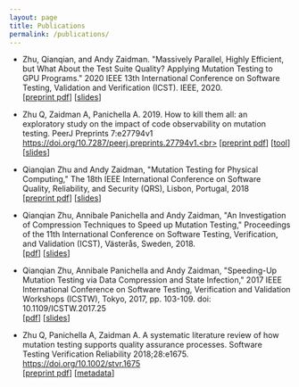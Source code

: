 ```yaml
---
layout: page
title: Publications
permalink: /publications/
---
```

- Zhu, Qianqian, and Andy Zaidman. "Massively Parallel, Highly Efficient, but What About the Test Suite Quality? Applying Mutation Testing to GPU Programs." 2020 IEEE 13th International Conference on Software Testing, Validation and Verification (ICST). IEEE, 2020.<br>
[[preprint pdf](https://qianqianzhu.github.io/publications/icst2020.pdf)] [[slides](https://qianqianzhu.github.io/publications/slides_icst2020.pdf)]

- Zhu Q, Zaidman A, Panichella A. 2019. How to kill them all: an exploratory study on the impact of code observability on mutation testing. PeerJ Preprints 7:e27794v1 https://doi.org/10.7287/peerj.preprints.27794v1.<br>
[[preprint pdf](https://qianqianzhu.github.io/publications/peerj_testability.pdf)]
[[tool](https://zenodo.org/badge/latestdoi/147203995)][[slides](https://qianqianzhu.github.io/publications/slides_antwerp2019.pdf)]

- Qianqian Zhu and Andy Zaidman, "Mutation Testing for Physical Computing," The 18th IEEE International Conference on Software Quality, Reliability, and Security (QRS), Lisbon, Portugal, 2018<br>
[[preprint pdf](https://qianqianzhu.github.io/publications/qrs2018_zhu.pdf)] [[slides](https://qianqianzhu.github.io/publications/slides_qrs.pdf)]

- Qianqian Zhu, Annibale Panichella and Andy Zaidman, "An Investigation of Compression Techniques to Speed up Mutation Testing," Proceedings of the 11th International Conference on Software Testing, Verification, and Validation (ICST), Västerås, Sweden, 2018.<br>
[[pdf](https://qianqianzhu.github.io/publications/icst2018.pdf)] [[slides](https://qianqianzhu.github.io/publications/slides_icst2018.pdf)]

- Qianqian Zhu, Annibale Panichella and Andy Zaidman, "Speeding-Up Mutation Testing via Data Compression and State Infection," 2017 IEEE International Conference on Software Testing, Verification and Validation Workshops (ICSTW), Tokyo, 2017, pp. 103-109.
doi: 10.1109/ICSTW.2017.25<br>
[[pdf](https://qianqianzhu.github.io/publications/mutation2017.pdf)] [[slides](https://qianqianzhu.github.io/publications/slides_mutation2017.pdf)]

- Zhu Q, Panichella A, Zaidman A. A systematic literature review of how mutation testing supports quality assurance processes. Software Testing Verification Reliability 2018;28:e1675. https://doi.org/10.1002/stvr.1675<br>
[[preprint pdf](https://qianqianzhu.github.io/publications/stvr.pdf)]
[[metadata](https://zenodo.org/badge/latestdoi/95541866)]

